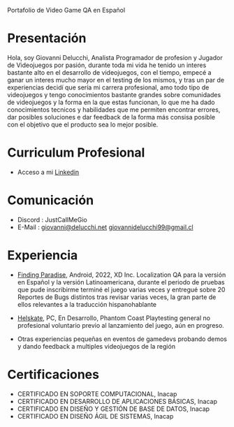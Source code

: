 Portafolio de Video Game QA en Español

# Presentación

Hola, soy Giovanni Delucchi, Analista Programador de profesion y Jugador de Videojuegos por pasión, durante toda mi vida he tenido un interes bastante alto en el desarrollo de videojuegos, con el tiempo, empecé a ganar un interes mucho mayor en el testing de los mismos, y tras un par de experiencias decidí que sería mi carrera profesional, amo todo tipo de videojuegos y tengo conocimientos bastante grandes sobre comunidades de videojuegos y la forma en la que estas funcionan, lo que me ha dado conocimientos tecnicos y habilidades que me permiten encontrar errores, dar posibles soluciones e dar feedback de la forma más consisa posible con el objetivo que el producto sea lo mejor posible.

# Curriculum Profesional

- Acceso a mi [Linkedin](https://www.linkedin.com/in/giovanni-delucchi-poblete-5a647a169/)

# Comunicación
- Discord : JustCallMeGio
- E-Mail : giovanni@delucchi.net
           giovannidelucchi99@gmail.cl

# Experiencia

- [Finding Paradise](https://play.google.com/store/apps/details?id=com.xd.xztt.global.google&hl=en_US), Android,  2022, XD Inc.
Localization QA para la versión en Español y la versión Latinoamericana, durante el periodo de pruebas que pude inscribirme terminé el juego varias veces y entregué sobre 20 Reportes de Bugs distintos tras revisar varias veces, la gran parte de ellos relevantes a la traducción hispanohablante

- [Helskate](https://store.steampowered.com/app/1295630/Helskate/), PC, En Desarrollo, Phantom Coast
Playtesting general no profesional voluntario previo al lanzamiento del juego, aún en progreso.

- Otras experiencias pequeñas en eventos de gamedevs probando demos y dando feedback a multiples videojuegos de la región

# Certificaciones

- CERTIFICADO EN SOPORTE COMPUTACIONAL, Inacap
- CERTIFICADO EN DESARROLLO DE APLICACIONES BÁSICAS, Inacap
- CERTIFICADO EN DISEÑO Y GESTIÓN DE BASE DE DATOS, Inacap
- CERTIFICADO EN DISEÑO ÁGIL DE SISTEMAS, Inacap

